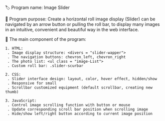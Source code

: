🏷️ Program name: Image Slider

🎯 Program purpose: Create a horizontal roll image display (Slider) can be navigated by an arrow button or pulling the roll bar, to display many images in an intuitive, convenient and beautiful way in the web interface.

🧩 The main component of the program:

    1. HTML: 
     . Image display structure: <divers = "slider-wapper">
     . The navigation buttons: chevron_left, chevron_right
     . The photo list: <ul class = "image-List">
     . Custom roll bar: .slider-scurbar

    2. CSS:
     . Slider interface design: layout, color, hover effect, hidden/show 
     . Responsive for small
     . Scrollbar customized equipment (default scrollbar, creating new thumb)

    3. JavaScript:
     . Control image scrolling function with button or mouse
     . Update corresponding scroll bar position when scrolling image
     . Hide/show left/right button according to current image position
